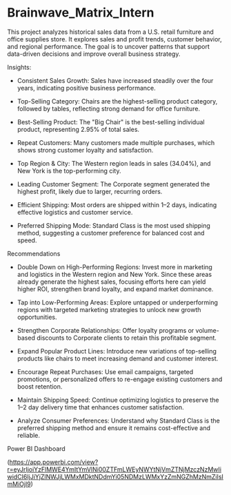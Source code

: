# Brainwave_Matrix_Intern
This project analyzes historical sales data from a U.S. retail furniture and office supplies store. It explores sales and profit trends, customer behavior, and regional performance. The goal is to uncover patterns that support data-driven decisions and improve overall business strategy.

Insights:

* Consistent Sales Growth:
Sales have increased steadily over the four years, indicating positive business performance.

* Top-Selling Category:
Chairs are the highest-selling product category, followed by tables, reflecting strong demand for office furniture.

* Best-Selling Product:
 The "Big Chair" is the best-selling individual product, representing 2.95% of total sales.
 
* Repeat Customers:
 Many customers made multiple purchases, which shows strong customer loyalty and satisfaction.
 
* Top Region & City:
 The Western region leads in sales (34.04%), and New York is the top-performing city.
 
* Leading Customer Segment:
 The Corporate segment generated the highest profit, likely due to larger, recurring orders.
 
* Efficient Shipping:
 Most orders are shipped within 1–2 days, indicating effective logistics and customer service.
 
* Preferred Shipping Mode:
 Standard Class is the most used shipping method, suggesting a customer preference for balanced cost and speed.

Recommendations

* Double Down on High-Performing Regions:
 Invest more in marketing and logistics in the Western region and New York. Since these areas already generate the highest sales, focusing efforts here can yield higher ROI, strengthen brand loyalty, and expand market dominance.
 
* Tap into Low-Performing Areas:
 Explore untapped or underperforming regions with targeted marketing strategies to unlock new growth opportunities.
 
* Strengthen Corporate Relationships:
 Offer loyalty programs or volume-based discounts to Corporate clients to retain this profitable segment.
 
* Expand Popular Product Lines:
 Introduce new variations of top-selling products like chairs to meet increasing demand and customer interest.
 
* Encourage Repeat Purchases:
 Use email campaigns, targeted promotions, or personalized offers to re-engage existing customers and boost retention.
 
* Maintain Shipping Speed:
 Continue optimizing logistics to preserve the 1–2 day delivery time that enhances customer satisfaction.
 
* Analyze Consumer Preferences:
 Understand why Standard Class is the preferred shipping method and ensure it remains cost-effective and reliable.

Power BI Dashboard

(https://app.powerbi.com/view?r=eyJrIjoiYzFlMWE4YmItYmVlNi00ZTFmLWEyNWYtNjVmZTNjMzczNzMwIiwidCI6IjJiYjZlNWJjLWMxMDktNDdmYi05NDMzLWMxYzZmNGZhMzNmZiIsImMiOjl9)
